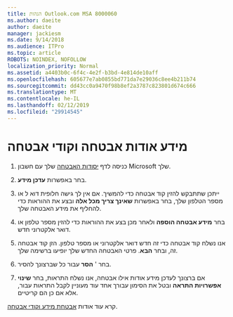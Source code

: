 ```yaml
---
title: הגהות Outlook.com MSA 8000060
ms.author: daeite
author: daeite
manager: jackiesm
ms.date: 9/14/2018
ms.audience: ITPro
ms.topic: article
ROBOTS: NOINDEX, NOFOLLOW
localization_priority: Normal
ms.assetid: a4403b0c-6f4c-4e2f-b3bd-4e814de10aff
ms.openlocfilehash: 605677e7ab0855bd771da7e29036c8ee4b211b74
ms.sourcegitcommit: dd43cc0a9470f98b8ef2a3787c823801d674c666
ms.translationtype: MT
ms.contentlocale: he-IL
ms.lasthandoff: 02/12/2019
ms.locfileid: "29914545"
---
```

# <a name="security-info-and-security-codes"></a>מידע אודות אבטחה וקודי אבטחה

1. כניסה לדף [יסודות האבטחה](https://account.microsoft.com/security) שלך עם חשבון Microsoft שלך. 
    
2. בחר באפשרות **עדכן מידע**. 
    
3. ייתכן שתתבקש להזין קוד אבטחה כדי להמשיך. אם אין לך גישה חלופית דוא ל או מספר הטלפון שלך, בחר באפשרות **שאינך צריך מכל אלה** ובצע את ההוראות כדי להחליף את מידע האבטחה שלך. 
    
4. בחר **מידע אבטחה הוספה** ולאחר מכן בצע את ההוראות כדי להזין מספר טלפון או דואר אלקטרוני חדש. 
    
5. אנו נשלח קוד אבטחה כדי זה חדש דואר אלקטרוני או מספר טלפון. הזן קוד אבטחה זה, ובחר **הבא**. פרטי האבטחה החדש שלך יופיעו ברשימה שלך. 
    
6. בחר ' **הסר** עבור כל שברצונך להסיר. 
    
7. אם ברצונך לעדכן מידע אודות אילו אבטחה, אנו נשלח התראות, בחר **שינוי אפשרויות התראה** ובטל את הסימון עבורך אחד עוד מעוניין לקבל התראות עבור, אלא אם כן הם קריטיים. 
    
קרא עוד אודות [אבטחת מידע וקודי אבטחה](https://support.microsoft.com/help/12428/).
  

